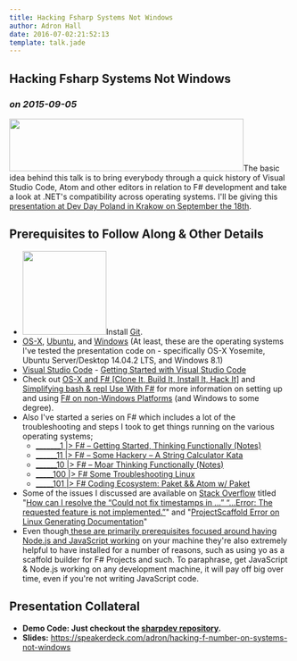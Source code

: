 ```yaml
---
title: Hacking Fsharp Systems Not Windows
author: Adron Hall
date: 2016-07-02:21:52:13
template: talk.jade
---
```

## Hacking Fsharp Systems Not Windows
### *on 2015-09-05*

<a href="https://compositecode.files.wordpress.com/2015/09/logo_2015.png"><img class="alignright size-full wp-image-11588" src="https://compositecode.files.wordpress.com/2015/09/logo_2015.png" alt="" width="420" height="94" /></a>The basic idea behind this talk is to bring everybody through a quick history of Visual Studio Code, Atom and other editors in relation to F# development and take a look at .NET's compatibility across operating systems. I'll be giving this <a href="http://devday.pl/" target="_blank">presentation at Dev Day Poland in Krakow on September the 18th</a>.
<h2>Prerequisites to Follow Along &amp; Other Details</h2>
<ul>
	<li><a href="https://compositecode.files.wordpress.com/2015/06/ah_f_256.png"><img class="alignright size-thumbnail wp-image-11288" src="https://compositecode.files.wordpress.com/2015/06/ah_f_256.png?w=150" alt="" width="150" height="150" /></a>Install <a href="https://git-scm.com/" target="_blank">Git</a>.</li>
	<li><a href="https://www.apple.com/osx/" target="_blank">OS-X</a>, <a href="http://www.ubuntu.com/" target="_blank">Ubuntu</a>, and <a href="http://www.microsoftstore.com/store/msusa/en_US/cat/Windows-8.1/categoryID.62684800" target="_blank">Windows</a> (At least, these are the operating systems I've tested the presentation code on - specifically OS-X Yosemite, Ubuntu Server/Desktop 14.04.2 LTS, and Windows 8.1)</li>
	<li><a href="https://code.visualstudio.com/" target="_blank">Visual Studio Code</a> - <a href="https://code.visualstudio.com/Docs/setup" target="_blank">Getting Started with Visual Studio Code</a></li>
	<li>Check out <a href="http://compositecode.com/2015/05/07/os-x-and-f-clone-it-build-it-install-it-hack-it/">OS-X and F# [Clone It, Build It, Install It, Hack It]</a> and <a href="http://compositecode.com/2015/05/15/simplifying-bash-repl-use-with-f/">Simplifying bash &amp; repl Use With F#</a> for more information on setting up and using <a href="http://compositecode.com/2015/05/10/why-f-and-why-not-windows/">F# on non-Windows Platforms</a> (and Windows to some degree).</li>
	<li>Also I've started a series on F# which includes a lot of the troubleshooting and steps I took to get things running on the various operating systems;
<ul>
	<li><a href="http://compositecode.com/2015/06/16/_______1-f-getting-started-thinking-functionally/" target="_blank">_______1 |&gt; F# – Getting Started, Thinking Functionally (Notes)</a></li>
	<li><a href="http://compositecode.com/2015/06/22/______11-f-some-hackery-a-string-calculator-ka/" target="_blank">______11 |&gt; F# – Some Hackery – A String Calculator Kata</a></li>
	<li><a href="http://compositecode.com/2015/06/24/______10-f-moar-thinking-functionally-notes/">______10 |&gt; F# – Moar Thinking Functionally (Notes)</a></li>
	<li><a href="http://compositecode.com/2015/06/28/_____100-f-some-troubleshooting-linux/" target="_blank">_____100 |&gt; F# Some Troubleshooting Linux</a></li>
	<li><a href="http://compositecode.com/2015/08/23/_____101-f-coding-ecosystem-paket-atom-w-paket/" target="_blank">_____101 |&gt; F# Coding Ecosystem: Paket &amp;&amp; Atom w/ Paket</a></li>
</ul>
</li>
	<li>Some of the issues I discussed are available on <a href="http://www.stackoverflow.com/" target="_blank">Stack Overflow</a> titled "<a href="http://stackoverflow.com/questions/30972220/how-can-i-resolve-the-could-not-fix-timestamps-in-error-the-requested" target="_blank">How can I resolve the “Could not fix timestamps in …” “…Error: The requested feature is not implemented.”</a>" and "<a href="http://stackoverflow.com/questions/30992501/projectscaffold-error-on-linux-generating-documentation" target="_blank">ProjectScaffold Error on Linux Generating Documentation</a>"</li>
	<li>Even though<a href="https://github.com/ThrashingCode/nodejs-training-prerequisites" target="_blank"> these are primarily prerequisites focused around having Node.js and JavaScript working</a> on your machine they're also extremely helpful to have installed for a number of reasons, such as using yo as a scaffold builder for F# Projects and such. To paraphrase, get JavaScript &amp; Node.js working on any development machine, it will pay off big over time, even if you're not writing JavaScript code.</li>
</ul>
<h2>Presentation Collateral</h2>
<ul>
	<li><strong><strong>Demo Code:</strong> Just checkout the <a href="https://github.com/Adron/sharpdev" target="_blank">sharpdev repository</a>.</strong></li>
	<li><strong>Slides:</strong> <a href="https://speakerdeck.com/adron/hacking-f-number-on-systems-not-windows" target="_blank">https://speakerdeck.com/adron/hacking-f-number-on-systems-not-windows</a></li>
</ul>